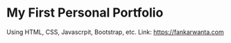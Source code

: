 # My First Personal Portfolio
Using HTML, CSS, Javascrpit, Bootstrap, etc.
Link: https://fankarwanta.com

